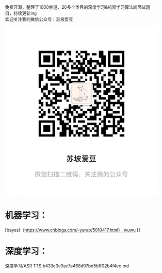 免费开源，整理了1000余道，20多个类目的深度学习&机器学习算法岗面试题目，持续更新ing  
欢迎关注我的微信公众号：苏坡爱豆

![Untitled](readme%20md%2059479e695dc044bd8bf6ce7f3942924b/Untitled.png)

# 机器学习：
[bayes]（https://www.cnblogs.com/-yun/p/5010417.html）
[wuwu](www.baidu.com)
[]




# 深度学习：
深度学习/ASR TTS b433c3e3ac7a468d97bd5b1f02b4f4ec.md
